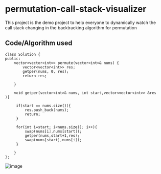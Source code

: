 # permutation-call-stack-visualizer

This project is the demo project to help 
everyone to dynamically watch the call stack changing 
in the backtracking algorithm for permutation 

## Code/Algorithm used 
```
class Solution {
public:
    vector<vector<int>> permute(vector<int>& nums) {
        vector<vector<int>> res;
        getper(nums, 0, res);
        return res;
        
    }

    void getper(vector<int>& nums, int start,vector<vector<int>> &res ){
     
     if(start == nums.size()){
         res.push_back(nums);
         return;
     }

     for(int i=start; i<nums.size(); i++){
         swap(nums[i],nums[start]);
         getper(nums,start+1,res);
         swap(nums[start],nums[i]);
     }

    }
};
```
![image](https://github.com/sirparashar/permutation-call-stack-visualizer/assets/53056784/9d411a15-aea7-45a7-b630-10c811473d2a)

